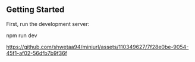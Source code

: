 
## Getting Started

First, run the development server:

npm run dev

https://github.com/shwetaa94/miniurl/assets/110349627/7f28e0be-9054-45f1-af02-56dfb7b9f36f



